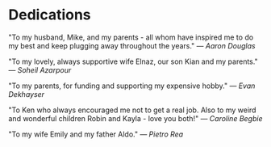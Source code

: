 # Dedications

"To my husband, Mike, and my parents - all whom have inspired me to do my best and keep plugging away throughout the years."
_— Aaron Douglas_

"To my lovely, always supportive wife Elnaz, our son Kian and my parents."
_— Soheil Azarpour_

"To my parents, for funding and supporting my expensive hobby."
_— Evan Dekhayser_

"To Ken who always encouraged me not to get a real job. Also to my weird and wonderful children Robin and Kayla - love you both!"
_— Caroline Begbie_

"To my wife Emily and my father Aldo."
_— Pietro Rea_